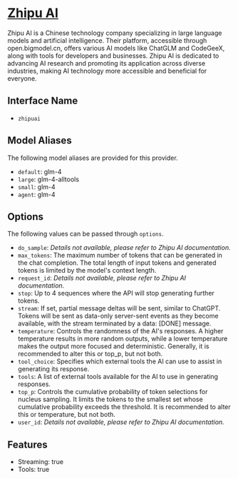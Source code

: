 # [Zhipu AI](https://www.bigmodel.cn)

Zhipu AI is a Chinese technology company specializing in large language models and artificial intelligence. Their platform, accessible through open.bigmodel.cn, offers various AI models like ChatGLM and CodeGeeX, along with tools for developers and businesses. Zhipu AI is dedicated to advancing AI research and promoting its application across diverse industries, making AI technology more accessible and beneficial for everyone.

## Interface Name

- `zhipuai`


## Model Aliases

The following model aliases are provided for this provider. 

- `default`: glm-4
- `large`: glm-4-alltools
- `small`: glm-4
- `agent`: glm-4


## Options

The following values can be passed through `options`.

- `do_sample`: _Details not available, please refer to Zhipu AI documentation._
- `max_tokens`: The maximum number of tokens that can be generated in the chat completion. The total length of input tokens and generated tokens is limited by the model's context length.
- `request_id`: _Details not available, please refer to Zhipu AI documentation._
- `stop`: Up to 4 sequences where the API will stop generating further tokens.
- `stream`: If set, partial message deltas will be sent, similar to ChatGPT. Tokens will be sent as data-only server-sent events as they become available, with the stream terminated by a data: [DONE] message.
- `temperature`: Controls the randomness of the AI's responses. A higher temperature results in more random outputs, while a lower temperature makes the output more focused and deterministic. Generally, it is recommended to alter this or top_p, but not both.
- `tool_choice`: Specifies which external tools the AI can use to assist in generating its response.
- `tools`: A list of external tools available for the AI to use in generating responses.
- `top_p`: Controls the cumulative probability of token selections for nucleus sampling. It limits the tokens to the smallest set whose cumulative probability exceeds the threshold. It is recommended to alter this or temperature, but not both.
- `user_id`: _Details not available, please refer to Zhipu AI documentation._


## Features

- Streaming: true
- Tools: true
